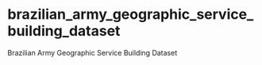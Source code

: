 # brazilian_army_geographic_service_building_dataset
Brazilian Army Geographic Service  Building Dataset
